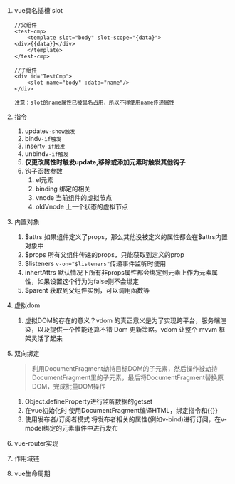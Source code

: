 1. vue具名插槽 slot

   ```vue
   //父组件
   <test-cmp>
       <template slot="body" slot-scope="{data}">
   <div>{{data}}</div>
       </template>
   </test-cmp>
   
   //子组件
   <div id="TestCmp">
       <slot name="body" :data="name"/>
   </div>
   ```

   `注意：slot的name属性已被具名占用，所以不得使用name传递属性`

2. 指令

   1. update`v-show触发`
   2. bind`v-if触发`
   3. insert`v-if触发`
   4. unbind`v-if触发`
   5. **仅更改属性时触发update,移除或添加元素时触发其他钩子**
   6. 钩子函数参数
      1. el元素
      2. binding 绑定的相关
      3. vnode 当前组件的虚拟节点
      4. oldVnode 上一个状态的虚拟节点

3. 内置对象

   1. \$attrs 如果组件定义了props，那么其他没被定义的属性都会在$attrs内置对象中
   2. $props 所有父组件传递的props，只能获取到定义的prop
   3. \$listeners `v-on="$listeners"`传递事件监听时使用
   4. inhertAttrs  默认情况下所有非props属性都会绑定到元素上作为元素属性，如果设置这个行为为false则不会绑定
   5. $parent 获取到父组件实例，可以调用函数等

4. 虚拟dom

   1. 虚拟DOM的存在的意义？vdom 的真正意义是为了实现跨平台，服务端渲染，以及提供一个性能还算不错 Dom 更新策略。vdom 让整个 mvvm 框架灵活了起来

5. 双向绑定

   > 利用DocumentFragment劫持目标DOM的子元素，然后操作被劫持DocumentFragment里的子元素，最后将DocumentFragment替换原DOM，完成批量DOM操作

   1. Object.defineProperty进行监听数据的getset
   2. 在vue初始化时 使用DocumentFragment编译HTML，绑定指令和{{}}
   3. 使用发布者/订阅者模式 将发布者相关的属性(例如v-bind)进行订阅，在v-model绑定的元素事件中进行发布

6. vue-router实现

7. 作用域链

8. vue生命周期